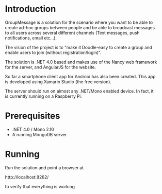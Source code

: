 Introduction
============

GroupMessage is a solution for the scenario where you want to be able to 
create ad-hoc groups between people and be able to broadcast messages to 
all users across several different channels (Text messages, push 
notifications, email etc...).

The vision of the project is to "make it Doodle-easy to create a group
and enable users to join (without registration/login)".

The solution is .NET 4.0 based and makes use of the Nancy web framework
for the server, and AngularJS for the website.

So far a smartphone client app for Android has also been created. This app
is developed using Xamarin Studio (the free version).

The server should run on almost any .NET/Mono enabled device. In fact, 
it is currently running on a Raspberry Pi.

Prerequisites
============
- .NET 4.0 / Mono 2.10
- A running MongoDB server

Running
============
Run the solution and point a browser at

http://localhost:8282/

to verify that everything is working